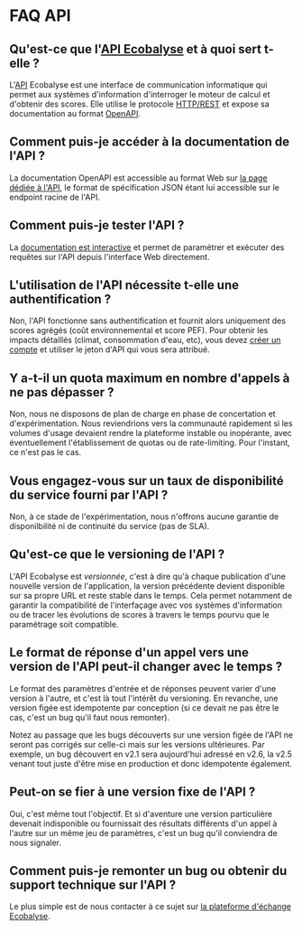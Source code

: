 # FAQ API

## Qu'est-ce que l'[API Ecobalyse](/#/api) et à quoi sert t-elle ?

L'[API](https://fr.wikipedia.org/wiki/Interface_de_programmation) Ecobalyse est une interface de communication informatique qui permet aux systèmes d'information d'interroger le moteur de calcul et d'obtenir des scores. Elle utilise le protocole [HTTP/REST](https://en.wikipedia.org/wiki/REST) et expose sa documentation au format [OpenAPI](https://en.wikipedia.org/wiki/OpenAPI_Specification).

## Comment puis-je accéder à la documentation de l'API ?

La documentation OpenAPI est accessible au format Web sur [la page dédiée à l'API](/#/api), le format de spécification JSON étant lui accessible sur le endpoint racine de l'API.

## Comment puis-je tester l'API ?

La [documentation est interactive](/#/api) et permet de paramétrer et exécuter des requêtes sur l'API depuis l'interface Web directement.

## L'utilisation de l'API nécessite t-elle une authentification ?

Non, l'API fonctionne sans authentification et fournit alors uniquement des scores agrégés (coût environnemental et score PEF). Pour obtenir les impacts détaillés (climat, consommation d'eau, etc), vous devez [créer un compte](https://ecobalyse.beta.gouv.fr/#/auth/) et utiliser le jeton d'API qui vous sera attribué.

## Y a-t-il un quota maximum en nombre d'appels à ne pas dépasser ?

Non, nous ne disposons de plan de charge en phase de concertation et d'expérimentation. Nous reviendrions vers la communauté rapidement si les volumes d'usage devaient rendre la plateforme instable ou inopérante, avec éventuellement l'établissement de quotas ou de rate-limiting. Pour l'instant, ce n'est pas le cas.

## Vous engagez-vous sur un taux de disponibilité du service fourni par l'API ?

Non, à ce stade de l'expérimentation, nous n'offrons aucune garantie de disponilbilité ni de continuité du service (pas de SLA).

## Qu'est-ce que le versioning de l'API ?

L'API Ecobalyse est *versionnée*, c'est à dire qu'à chaque publication d'une nouvelle version de l'application, la version précédente devient disponible sur sa propre URL et reste stable dans le temps. Cela permet notamment de garantir la compatibilité de l'interfaçage avec vos systèmes d'information ou de tracer les évolutions de scores à travers le temps pourvu que le paramétrage soit compatible.

## Le format de réponse d'un appel vers une version de l'API peut-il changer avec le temps ?

Le format des paramètres d'entrée et de réponses peuvent varier d'une version à l'autre, et c'est là tout l'intérêt du versioning. En revanche, une version figée est idempotente par conception (si ce devait ne pas être le cas, c'est un bug qu'il faut nous remonter).

Notez au passage que les bugs découverts sur une version figée de l'API ne seront pas corrigés sur celle-ci mais sur les versions ultérieures. Par exemple, un bug découvert en v2.1 sera aujourd'hui adressé en v2.6, la v2.5 venant tout juste d'être mise en production et donc idempotente également.

## Peut-on se fier à une version fixe de l'API ?

Oui, c'est même tout l'objectif. Et si d'aventure une version particulière devenait indisponible ou fournissait des résultats différents d'un appel à l'autre sur un même jeu de paramètres, c'est un bug qu'il conviendra de nous signaler.

## Comment puis-je remonter un bug ou obtenir du support technique sur l'API ?

Le plus simple est de nous contacter à ce sujet sur [la plateforme d'échange Ecobalyse](https://fabrique-numerique.gitbook.io/ecobalyse/communaute).
